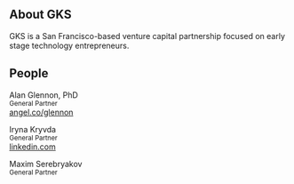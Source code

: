 ## About GKS

GKS is a San Francisco-based venture capital partnership focused on early stage technology entrepreneurs.

## People

Alan Glennon, PhD<br />
<small>General Partner</small><br />
<a href="https://angel.co/glennon">angel.co/glennon</a><br />
<p />
Iryna Kryvda<br />
<small>General Partner</small><br />
<a href="https://www.linkedin.com/in/iryna-kryvda-a12429b9/">linkedin.com</a>
<p />
Maxim Serebryakov<br />
<small>General Partner</small><br />


